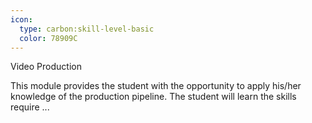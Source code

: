 ```yaml
---
icon:
  type: carbon:skill-level-basic
  color: 78909C
---
```

Video Production

This module provides the student with the opportunity to apply his/her knowledge of the production pipeline. The student will learn the skills require ... 
